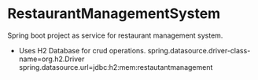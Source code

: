 # RestaurantManagementSystem
Spring boot project as service for restaurant management system.
- Uses H2 Database for crud operations.
spring.datasource.driver-class-name=org.h2.Driver
spring.datasource.url=jdbc:h2:mem:restautantmanagement